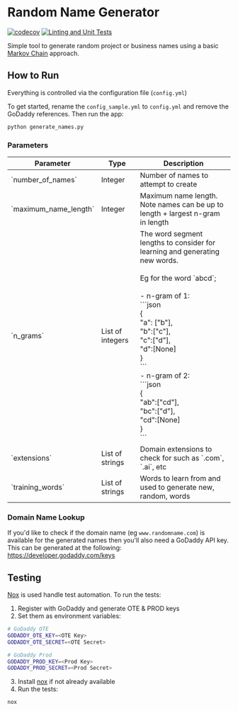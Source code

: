 # Random Name Generator

[![codecov](https://codecov.io/gh/diabolical-ninja/RandomNameGenerator/branch/main/graph/badge.svg?token=Q4zU40ENrt)](https://codecov.io/gh/diabolical-ninja/RandomNameGenerator)
[![Linting and Unit Tests](https://github.com/diabolical-ninja/RandomNameGenerator/actions/workflows/hygiene_checks.yml/badge.svg)](https://github.com/diabolical-ninja/RandomNameGenerator/actions/workflows/hygiene_checks.yml)

Simple tool to generate random project or business names using a basic [Markov Chain](https://en.wikipedia.org/wiki/Markov_chain) approach.

## How to Run

Everything is controlled via the configuration file (`config.yml`)

To get started, rename the `config_sample.yml` to `config.yml` and remove the GoDaddy references. Then run the app:
```sh
python generate_names.py
```

### Parameters

<table>
<thead>
  <tr>
    <th>Parameter</th>
    <th>Type</th>
    <th>Description</th>
  </tr>
</thead>
<tbody>
  <tr>
    <td>`number_of_names`</td>
    <td>Integer</td>
    <td>Number of names to attempt to create</td>
  </tr>
  <tr>
    <td>`maximum_name_length`</td>
    <td>Integer</td>
    <td>Maximum name length. Note names can be up to length + largest n-gram in length</td>
  </tr>
  <tr>
    <td>`n_grams`</td>
    <td>List of integers</td>
    <td>The word segment lengths to consider for learning and generating new words.<br><br>Eg for the word `abcd`;<br><br>- n-gram of 1:<br>```json<br>{<br>    "a": ["b"],<br>    "b":["c"],<br>    "c":["d"],<br>    "d":[None]<br>}<br>```<br>- n-gram of 2:<br>```json<br>{<br>    "ab":["cd"],<br>    "bc":["d"],<br>    "cd":[None]<br>}<br>```</td>
  </tr>
  <tr>
    <td>`extensions`</td>
    <td>List of strings</td>
    <td>Domain extensions to check for such as `.com`, `.ai`, etc</td>
  </tr>
  <tr>
    <td>`training_words`</td>
    <td>List of strings</td>
    <td>Words to learn from and used to generate new, random, words</td>
  </tr>
</tbody>
</table>


### Domain Name Lookup
If you'd like to check if the domain name (eg `www.randomname.com`) is available for the generated names then you'll also need a GoDaddy API key. This can be generated at the following: https://developer.godaddy.com/keys



## Testing

[Nox](https://nox.thea.codes/en/stable/) is used handle test automation. To run the tests:

1. Register with GoDaddy and generate OTE & PROD keys
2. Set them as environment variables:
```sh
# GoDaddy OTE
GODADDY_OTE_KEY=<OTE Key>
GODADDY_OTE_SECRET=<OTE Secret>

# GoDaddy Prod
GODADDY_PROD_KEY=<Prod Key>
GODADDY_PROD_SECRET=<Prod Secret>
```
3. Install [nox](https://nox.thea.codes/en/stable/) if not already available 
4. Run the tests:
```sh
nox
```